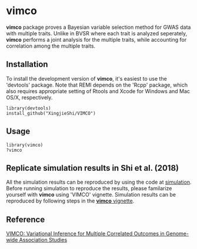 # vimco

**vimco** package proves a Bayesian variable selection method for GWAS data with multiple traits. Unlike in BVSR where each trait is analyzed seperately, **vimco** performs a joint analysis for the multiple traits, while accounting for correlation among the multiple traits.
 
## Installation
To install the development version of **vimco**, it's easiest to use the 'devtools' package. Note that REMI depends on the 'Rcpp' package, which also requires appropriate setting of Rtools and Xcode for Windows and Mac OS/X, respectively.

```{r, fig.show='hold', eval=FALSE}
library(devtools)
install_github("XingjieShi/VIMCO")
```
## Usage

```{r, fig.show='hold', eval=FALSE}
library(vimco)
?vimco
```
## Replicate simulation results in Shi et al. (2018)
All the simulation results can be reproduced by using the code at [simulation](https://github.com/XingjieShi/VIMCO/tree/master/simulation). 
Before running simulation to reproduce the results, please familarize yourself with **vimco** using 'VIMCO' vignette. Simulation results can be reproduced by following steps in the [**vimco** vignette](https://github.com/XingjieShi/VIMCO/blob/master/vignettes/vimco.Rmd).


## Reference
[VIMCO: Variational Inference for Multiple Correlated Outcomes in Genome-wide Association Studies](https://arxiv.org/abs/1807.10467)
